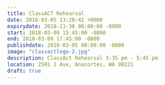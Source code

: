 ```yaml
---
title: ClassACT Rehearsal
date: 2018-03-05 13:28:42 +0000
expirydate: 2018-11-30 00:00:00 -0800
start: 2018-03-09 15:45:00 -0800
end: 2018-03-09 17:45:00 -0800
publishdate: 2018-03-05 00:00:00 -0800
image: "classactlogo-2.jpg"
description: ClassAct Rehearsal 3:35 pm - 5:45 pm
location: 2501 J Ave, Anacortes, WA 98221
draft: true
---
```

